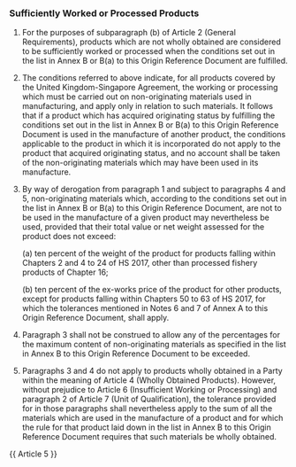 ### Sufficiently Worked or Processed Products

1. For the purposes of subparagraph (b) of Article 2 (General Requirements), products which are not wholly obtained are considered to be sufficiently worked or processed when the conditions set out in the list in Annex B or B(a) to this Origin Reference Document are fulfilled.

2. The conditions referred to above indicate, for all products covered by the United Kingdom-Singapore Agreement, the working or processing which must be carried out on non-originating materials used in manufacturing, and apply only in relation to such materials. It follows that if a product which has acquired originating status by fulfilling the conditions set out in the list in Annex B or B(a) to this Origin Reference Document is used in the manufacture of another product, the conditions applicable to the product in which it is incorporated do not apply to the product that acquired originating status, and no account shall be taken of the non-originating materials which may have been used in its manufacture.

3. By way of derogation from paragraph 1 and subject to paragraphs 4 and 5, non-originating materials which, according to the conditions set out in the list in Annex B or B(a) to this Origin Reference Document, are not to be used in the manufacture of a given product may nevertheless be used, provided that their total value or net weight assessed for the product does not exceed:

    (a) ten percent of the weight of the product for products falling within Chapters 2 and 4 to 24 of HS 2017, other than processed fishery products of Chapter 16;

    (b) ten percent of the ex-works price of the product for other products, except for products falling within Chapters 50 to 63 of HS 2017, for which the tolerances mentioned in Notes 6 and 7 of Annex A to this Origin Reference Document, shall apply.

4. Paragraph 3 shall not be construed to allow any of the percentages for the maximum content of non-originating materials as specified in the list in Annex B to this Origin Reference Document to be exceeded. 

5. Paragraphs 3 and 4 do not apply to products wholly obtained in a Party within the meaning of Article 4 (Wholly Obtained Products). However, without prejudice to Article 6 (Insufficient Working or Processing) and paragraph 2 of Article 7 (Unit of Qualification), the tolerance provided for in those paragraphs shall nevertheless apply to the sum of all the materials which are used in the manufacture of a product and for which the rule for that product laid down in the list in Annex B to this Origin Reference Document requires that such materials be wholly obtained.

{{ Article 5 }}